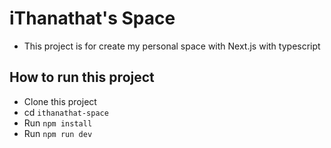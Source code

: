 # iThanathat's Space
- This project is for create my personal space with Next.js with typescript

## How to run this project
- Clone this project
- cd `ithanathat-space`
- Run `npm install`
- Run `npm run dev`
